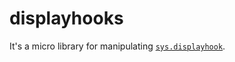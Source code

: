 # displayhooks

It's a micro library for manipulating [`sys.displayhook`](https://docs.python.org/3/library/sys.html#sys.displayhook).
